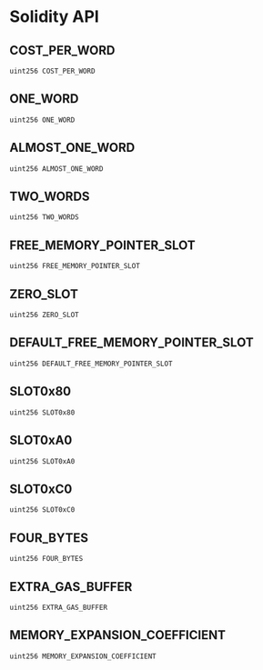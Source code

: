 # Solidity API

## COST_PER_WORD

```solidity
uint256 COST_PER_WORD
```

## ONE_WORD

```solidity
uint256 ONE_WORD
```

## ALMOST_ONE_WORD

```solidity
uint256 ALMOST_ONE_WORD
```

## TWO_WORDS

```solidity
uint256 TWO_WORDS
```

## FREE_MEMORY_POINTER_SLOT

```solidity
uint256 FREE_MEMORY_POINTER_SLOT
```

## ZERO_SLOT

```solidity
uint256 ZERO_SLOT
```

## DEFAULT_FREE_MEMORY_POINTER_SLOT

```solidity
uint256 DEFAULT_FREE_MEMORY_POINTER_SLOT
```

## SLOT0x80

```solidity
uint256 SLOT0x80
```

## SLOT0xA0

```solidity
uint256 SLOT0xA0
```

## SLOT0xC0

```solidity
uint256 SLOT0xC0
```

## FOUR_BYTES

```solidity
uint256 FOUR_BYTES
```

## EXTRA_GAS_BUFFER

```solidity
uint256 EXTRA_GAS_BUFFER
```

## MEMORY_EXPANSION_COEFFICIENT

```solidity
uint256 MEMORY_EXPANSION_COEFFICIENT
```


